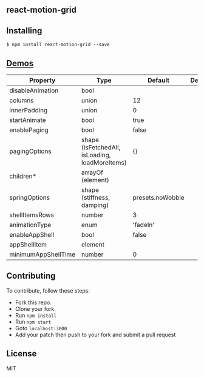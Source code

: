 react-motion-grid
---------------

Installing
------------
```
$ npm install react-motion-grid --save
```

[Demos](http://bitriddler.com/playground/motion-grid)
--------------




| Property | Type | Default | Description |
| --- | --- | --- | --- |
| disableAnimation | bool |  |  |
| columns | union | 12 |  |
| innerPadding | union | 0 |  |
| startAnimate | bool | true |  |
| enablePaging | bool | false |  |
| pagingOptions | shape (isFetchedAll, isLoading, loadMoreItems) | {} |  |
| children* | arrayOf (element) |  |  |
| springOptions | shape (stiffness, damping) | presets.noWobble |  |
| shellItemsRows | number | 3 |  |
| animationType | enum | 'fadeIn' |  |
| enableAppShell | bool | false |  |
| appShellItem | element |  |  |
| minimumAppShellTime | number | 0 |  |

Contributing
--------------
To contribute, follow these steps:
- Fork this repo.
- Clone your fork.
- Run `npm install`
- Run `npm start`
- Goto `localhost:3000`
- Add your patch then push to your fork and submit a pull request

License
---------
MIT
